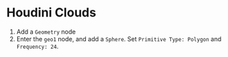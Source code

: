 # Houdini Clouds

1. Add a `Geometry` node
2. Enter the `geo1` node, and add a `Sphere`. Set `Primitive Type: Polygon` and `Frequency: 24`.

